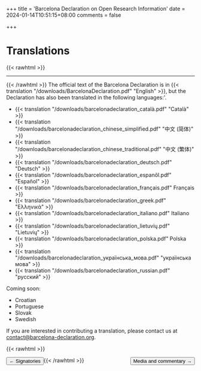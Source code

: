 +++
title = 'Barcelona Declaration on Open Research Information'
date = 2024-01-14T10:51:15+08:00
comments = false


+++

# Translations
{{< rawhtml >}}
<hr class="small">
{{< /rawhtml >}}
The official text of the Barcelona Declaration is in {{< translation "/downloads/BarcelonaDeclaration.pdf" "English" >}}, but the Declaration has also been translated in the following languages:'.

* {{< translation "/downloads/barcelonadeclaration_català.pdf" "Català" >}}
* {{< translation "/downloads/barcelonadeclaration_chinese_simplified.pdf" "中文 (简体)" >}}
* {{< translation "/downloads/barcelonadeclaration_chinese_traditional.pdf" "中文 (繁体)" >}}
* {{< translation "/downloads/barcelonadeclaration_deutsch.pdf" "Deutsch" >}}
* {{< translation "/downloads/barcelonadeclaration_espanõl.pdf" "Español" >}}
* {{< translation "/downloads/barcelonadeclaration_français.pdf"  Français >}}
* {{< translation "/downloads/barcelonadeclaration_greek.pdf"  "Ελληνικά" >}}
* {{< translation "/downloads/barcelonadeclaration_italiano.pdf" Italiano >}}
* {{< translation "/downloads/barcelonadeclaration_lietuvių.pdf" "Lietuvių" >}}
* {{< translation "/downloads/barcelonadeclaration_polska.pdf" Polska >}}
* {{< translation "/downloads/barcelonadeclaration_українська_мова.pdf" "українська мова" >}}
* {{< translation "/downloads/barcelonadeclaration_russian.pdf" "русский" >}}

Coming soon:
* Croatian
* Portuguese
* Slovak
* Swedish


If you are interested in contributing a translation, please contact us at [contact@barcelona-declaration.org](mailto:contact@barcelona-declaration.org).


{{< rawhtml >}}

<button style="float:left" onclick="document.location='/signatories'">&larr; Signatories</button> 

<button style="float:right" onclick="document.location='/media'">Media and commentary &rarr;</button> 

{{< /rawhtml >}}
